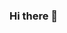 ### Hi there 👋

<!--
**khatrigaurav/khatrigaurav** is a ✨ _special_ ✨ repository because its `README.md` (this file) appears on your GitHub profile.

[![Anurag's GitHub stats](https://github-readme-stats.vercel.app/api?username=khatrigaurav)](https://github.com/anuraghazra/github-readme-stats)
